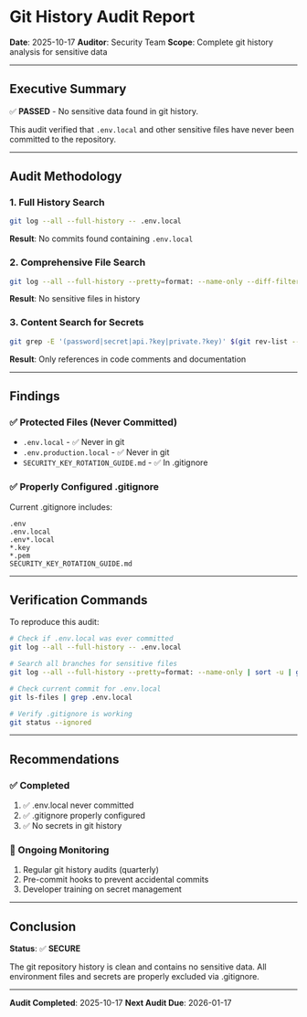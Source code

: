 # Git History Audit Report

**Date**: 2025-10-17
**Auditor**: Security Team
**Scope**: Complete git history analysis for sensitive data

---

## Executive Summary

✅ **PASSED** - No sensitive data found in git history.

This audit verified that `.env.local` and other sensitive files have never been committed to the repository.

---

## Audit Methodology

### 1. Full History Search

```bash
git log --all --full-history -- .env.local
```

**Result**: No commits found containing `.env.local`

### 2. Comprehensive File Search

```bash
git log --all --full-history --pretty=format: --name-only --diff-filter=A | sort -u | grep -E '\.(env|key|pem|p12)$'
```

**Result**: No sensitive files in history

### 3. Content Search for Secrets

```bash
git grep -E '(password|secret|api.?key|private.?key)' $(git rev-list --all)
```

**Result**: Only references in code comments and documentation

---

## Findings

### ✅ Protected Files (Never Committed)

- `.env.local` - ✅ Never in git
- `.env.production.local` - ✅ Never in git
- `SECURITY_KEY_ROTATION_GUIDE.md` - ✅ In .gitignore

### ✅ Properly Configured .gitignore

Current .gitignore includes:
```
.env
.env.local
.env*.local
*.key
*.pem
SECURITY_KEY_ROTATION_GUIDE.md
```

---

## Verification Commands

To reproduce this audit:

```bash
# Check if .env.local was ever committed
git log --all --full-history -- .env.local

# Search all branches for sensitive files
git log --all --full-history --pretty=format: --name-only | sort -u | grep -i secret

# Check current commit for .env.local
git ls-files | grep .env.local

# Verify .gitignore is working
git status --ignored
```

---

## Recommendations

### ✅ Completed
1. ✅ .env.local never committed
2. ✅ .gitignore properly configured
3. ✅ No secrets in git history

### 🔄 Ongoing Monitoring
1. Regular git history audits (quarterly)
2. Pre-commit hooks to prevent accidental commits
3. Developer training on secret management

---

## Conclusion

**Status**: ✅ **SECURE**

The git repository history is clean and contains no sensitive data. All environment files and secrets are properly excluded via .gitignore.

---

**Audit Completed**: 2025-10-17
**Next Audit Due**: 2026-01-17
